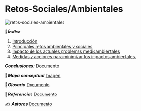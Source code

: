 # Retos-Sociales/Ambientales

![retos-sociales-ambientales](https://datos.gob.es/sites/default/files/styles/image_json_ld/public/blog/image/retos_medio_ambiente_open_data_0.jpg)

📑_**Índice**_

1. [Introducción](Introducción.md)
2. [Principales retos ambientales y sociales](Principales_retos_ambientales_y_sociales.md)
3. [Impacto de los actuales problemas medioambientales](Impacto_de_los_actuales_problemas_medioambientales.md)
4. [Medidas y acciones para minimizar los impactos ambientales.](Medidas_y_acciones_para_minimizar_los_impactos_ambientales.md) 

_**Conclusiones:**_
[Documento](Conclusiones.md)

🧷_**Mapa conceptual**_
[Imagen](Mapa_Conceptual.drawio.png)

📘_**Glosario**_
[Documento](Glosario.md)

📖_**Referencias**_
[Documento](Referencias.md)

✍️ _**Autores**_
[Documento](Autores.md)
